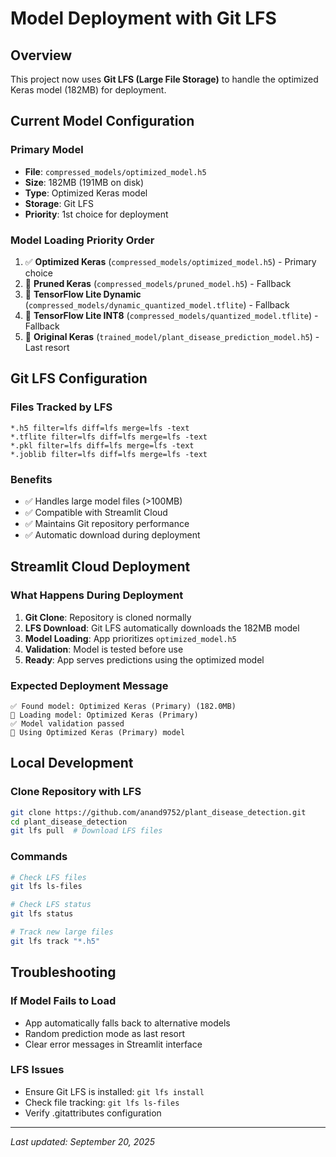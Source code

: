 # Model Deployment with Git LFS

## Overview
This project now uses **Git LFS (Large File Storage)** to handle the optimized Keras model (182MB) for deployment.

## Current Model Configuration

### Primary Model
- **File**: `compressed_models/optimized_model.h5`
- **Size**: 182MB (191MB on disk)
- **Type**: Optimized Keras model
- **Storage**: Git LFS
- **Priority**: 1st choice for deployment

### Model Loading Priority Order
1. ✅ **Optimized Keras** (`compressed_models/optimized_model.h5`) - Primary choice
2. 🔄 **Pruned Keras** (`compressed_models/pruned_model.h5`) - Fallback
3. 🔄 **TensorFlow Lite Dynamic** (`compressed_models/dynamic_quantized_model.tflite`) - Fallback
4. 🔄 **TensorFlow Lite INT8** (`compressed_models/quantized_model.tflite`) - Fallback
5. 🔄 **Original Keras** (`trained_model/plant_disease_prediction_model.h5`) - Last resort

## Git LFS Configuration

### Files Tracked by LFS
```
*.h5 filter=lfs diff=lfs merge=lfs -text
*.tflite filter=lfs diff=lfs merge=lfs -text
*.pkl filter=lfs diff=lfs merge=lfs -text
*.joblib filter=lfs diff=lfs merge=lfs -text
```

### Benefits
- ✅ Handles large model files (>100MB)
- ✅ Compatible with Streamlit Cloud
- ✅ Maintains Git repository performance
- ✅ Automatic download during deployment

## Streamlit Cloud Deployment

### What Happens During Deployment
1. **Git Clone**: Repository is cloned normally
2. **LFS Download**: Git LFS automatically downloads the 182MB model
3. **Model Loading**: App prioritizes `optimized_model.h5`
4. **Validation**: Model is tested before use
5. **Ready**: App serves predictions using the optimized model

### Expected Deployment Message
```
✅ Found model: Optimized Keras (Primary) (182.0MB)
🔄 Loading model: Optimized Keras (Primary)
✅ Model validation passed
🤖 Using Optimized Keras (Primary) model
```

## Local Development

### Clone Repository with LFS
```bash
git clone https://github.com/anand9752/plant_disease_detection.git
cd plant_disease_detection
git lfs pull  # Download LFS files
```

### Commands
```bash
# Check LFS files
git lfs ls-files

# Check LFS status
git lfs status

# Track new large files
git lfs track "*.h5"
```

## Troubleshooting

### If Model Fails to Load
- App automatically falls back to alternative models
- Random prediction mode as last resort
- Clear error messages in Streamlit interface

### LFS Issues
- Ensure Git LFS is installed: `git lfs install`
- Check file tracking: `git lfs ls-files`
- Verify .gitattributes configuration

---
*Last updated: September 20, 2025*